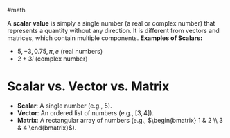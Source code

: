 #math 

A **scalar value** is simply a single number (a real or complex number) that represents a quantity without any direction. It is different from vectors and matrices, which contain multiple components.
**Examples of Scalars:**
- $5, -3, 0.75, \pi, e$ (real numbers)
- $2 + 3i$ (complex number)
# **Scalar vs. Vector vs. Matrix**
- **Scalar**: A single number (e.g., 5).
- **Vector**: An ordered list of numbers (e.g., $[3, 4]$).
- **Matrix**: A rectangular array of numbers (e.g., $\begin{bmatrix} 1 & 2 \\ 3 & 4 \end{bmatrix}$).